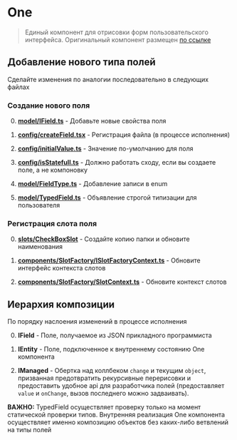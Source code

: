 # One

> Единый компонент для отрисовки форм пользовательского интерфейса. Оригинальный компонент размещен [по ссылке](https://theonekit.com)

## Добавление нового типа полей

Сделайте изменения по аналогии последовательно в следующих файлах

### Создание нового поля

0. **[model/IField.ts](./model/IField.ts)** - Добавьте новые свойства поля

1. **[config/createField.tsx](./config/createField.tsx)** - Регистрация файла (в процессе исполнения)

2. **[config/initialValue.ts](./config/initialValue.ts)** - Значение по-умолчанию для поля

3. **[config/isStatefull.ts](./config/isStatefull.ts)** - Должно работать сходу, если вы создаете поле, а не компоновку

4. **[model/FieldType.ts](./model/FieldType.ts)** - Добавление записи в enum

5. **[model/TypedField.ts](./model/TypedField.ts)** - Объявление строгой типизации для пользователя

### Регистрация слота поля

0. **[slots/CheckBoxSlot](./slots/CheckBoxSlot)** - Создайте копию папки и обновите наименования

1. **[components/SlotFactory/ISlotFactoryContext.ts](./components/SlotFactory/ISlotFactoryContext.ts)** - Обновите интерфейс контекста слотов

2. **[components/SlotFactory/SlotContext.ts](./components/SlotFactory/SlotContext.ts)** - Обновите контекст слотов

## Иерархия композиции

По порядку наслоения изменений в процессе исполнения

0. **IField** - Поле, получаемое из JSON прикладного программиста

1. **IEntity** - Поле, подключенное к внутреннему состоянию One компонента

2. **IManaged** - Обертка над коллбеком `change` и текущим `object`, призванная предотвратить рекурсивные перерисовки и предоставить удобное api для разработчика полей (предоставляет `value` и `onChange`, вызов последнего можно задваивать).

**ВАЖНО:** TypedField осуществляет проверку только на момент статической проверки типов. Внутренняя реализация One компонента осуществляет именно композицию объектов без каких-либо ветвлений на типы полей
